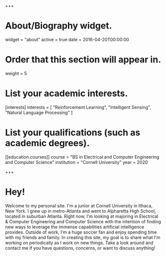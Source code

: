 +++
# About/Biography widget.
widget = "about"
active = true
date = 2016-04-20T00:00:00

# Order that this section will appear in.
weight = 5

# List your academic interests.
[interests]
  interests = [
    "Reinforcement Learning",
    "Intelligent Sensing",
    "Natural Language Processing"
  ]

# List your qualifications (such as academic degrees).
[[education.courses]]
  course = "BS in Electrical and Computer Engineering and Computer Science"
  institution = "Cornell University"
  year = 2020

 
+++

# Hey!

Welcome to my personal site. I'm a junior at Cornell University in Ithaca, New York. I grew up in metro-Atlanta and went to Alpharetta High School, located in suburban Atlanta. Right now, I'm looking at majoring in Electrical & Computer Engineering and Computer Science with the intention of finding new ways to leverage the immense capabilities artificial intelligence provides. Outside of work, I'm a huge soccer fan and enjoy spending time with my friends and family. In creating this site, my goal is to share what I'm working on periodically as I work on new things. Take a look around and contact me if you have questions, concerns, or want to discuss anything!
